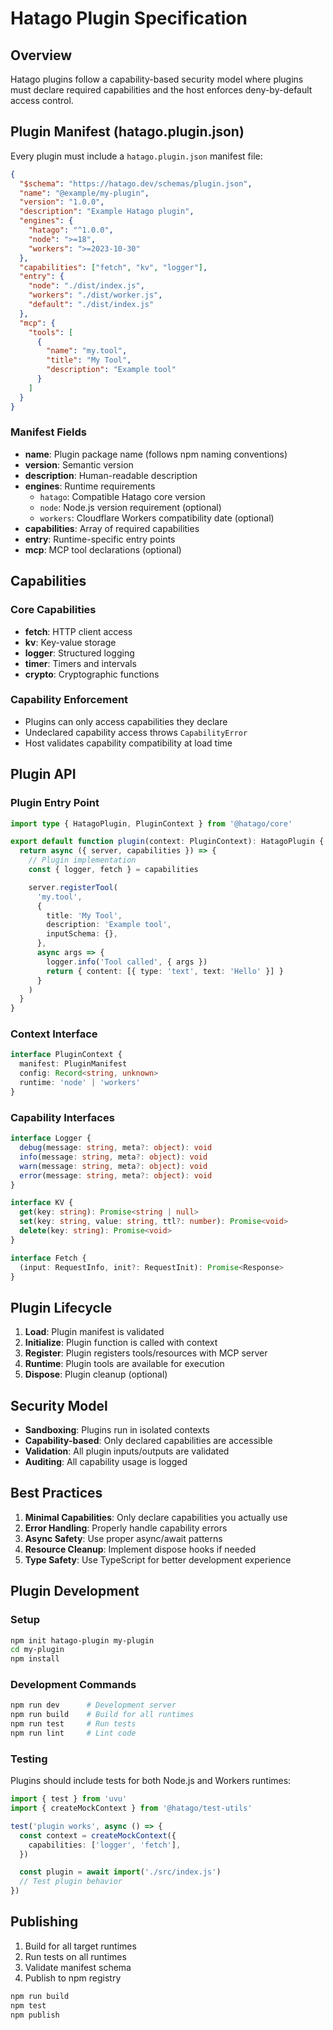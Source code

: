 # Hatago Plugin Specification

## Overview

Hatago plugins follow a capability-based security model where plugins must declare required capabilities and the host enforces deny-by-default access control.

## Plugin Manifest (hatago.plugin.json)

Every plugin must include a `hatago.plugin.json` manifest file:

```json
{
  "$schema": "https://hatago.dev/schemas/plugin.json",
  "name": "@example/my-plugin",
  "version": "1.0.0",
  "description": "Example Hatago plugin",
  "engines": {
    "hatago": "^1.0.0",
    "node": ">=18",
    "workers": ">=2023-10-30"
  },
  "capabilities": ["fetch", "kv", "logger"],
  "entry": {
    "node": "./dist/index.js",
    "workers": "./dist/worker.js",
    "default": "./dist/index.js"
  },
  "mcp": {
    "tools": [
      {
        "name": "my.tool",
        "title": "My Tool",
        "description": "Example tool"
      }
    ]
  }
}
```

### Manifest Fields

- **name**: Plugin package name (follows npm naming conventions)
- **version**: Semantic version
- **description**: Human-readable description
- **engines**: Runtime requirements
  - `hatago`: Compatible Hatago core version
  - `node`: Node.js version requirement (optional)
  - `workers`: Cloudflare Workers compatibility date (optional)
- **capabilities**: Array of required capabilities
- **entry**: Runtime-specific entry points
- **mcp**: MCP tool declarations (optional)

## Capabilities

### Core Capabilities

- **fetch**: HTTP client access
- **kv**: Key-value storage
- **logger**: Structured logging
- **timer**: Timers and intervals
- **crypto**: Cryptographic functions

### Capability Enforcement

- Plugins can only access capabilities they declare
- Undeclared capability access throws `CapabilityError`
- Host validates capability compatibility at load time

## Plugin API

### Plugin Entry Point

```typescript
import type { HatagoPlugin, PluginContext } from '@hatago/core'

export default function plugin(context: PluginContext): HatagoPlugin {
  return async ({ server, capabilities }) => {
    // Plugin implementation
    const { logger, fetch } = capabilities

    server.registerTool(
      'my.tool',
      {
        title: 'My Tool',
        description: 'Example tool',
        inputSchema: {},
      },
      async args => {
        logger.info('Tool called', { args })
        return { content: [{ type: 'text', text: 'Hello' }] }
      }
    )
  }
}
```

### Context Interface

```typescript
interface PluginContext {
  manifest: PluginManifest
  config: Record<string, unknown>
  runtime: 'node' | 'workers'
}
```

### Capability Interfaces

```typescript
interface Logger {
  debug(message: string, meta?: object): void
  info(message: string, meta?: object): void
  warn(message: string, meta?: object): void
  error(message: string, meta?: object): void
}

interface KV {
  get(key: string): Promise<string | null>
  set(key: string, value: string, ttl?: number): Promise<void>
  delete(key: string): Promise<void>
}

interface Fetch {
  (input: RequestInfo, init?: RequestInit): Promise<Response>
}
```

## Plugin Lifecycle

1. **Load**: Plugin manifest is validated
2. **Initialize**: Plugin function is called with context
3. **Register**: Plugin registers tools/resources with MCP server
4. **Runtime**: Plugin tools are available for execution
5. **Dispose**: Plugin cleanup (optional)

## Security Model

- **Sandboxing**: Plugins run in isolated contexts
- **Capability-based**: Only declared capabilities are accessible
- **Validation**: All plugin inputs/outputs are validated
- **Auditing**: All capability usage is logged

## Best Practices

1. **Minimal Capabilities**: Only declare capabilities you actually use
2. **Error Handling**: Properly handle capability errors
3. **Async Safety**: Use proper async/await patterns
4. **Resource Cleanup**: Implement dispose hooks if needed
5. **Type Safety**: Use TypeScript for better development experience

## Plugin Development

### Setup

```bash
npm init hatago-plugin my-plugin
cd my-plugin
npm install
```

### Development Commands

```bash
npm run dev      # Development server
npm run build    # Build for all runtimes
npm run test     # Run tests
npm run lint     # Lint code
```

### Testing

Plugins should include tests for both Node.js and Workers runtimes:

```typescript
import { test } from 'uvu'
import { createMockContext } from '@hatago/test-utils'

test('plugin works', async () => {
  const context = createMockContext({
    capabilities: ['logger', 'fetch'],
  })

  const plugin = await import('./src/index.js')
  // Test plugin behavior
})
```

## Publishing

1. Build for all target runtimes
2. Run tests on all runtimes
3. Validate manifest schema
4. Publish to npm registry

```bash
npm run build
npm test
npm publish
```
